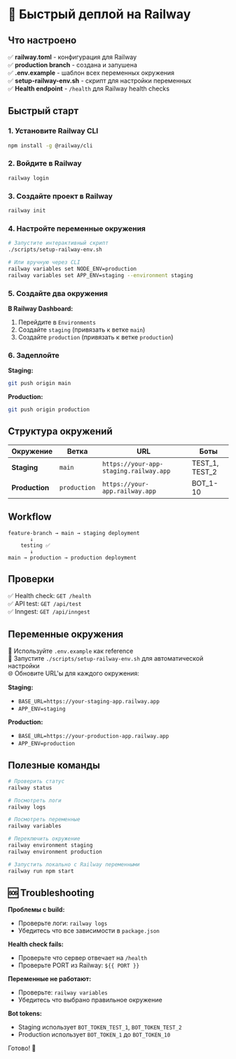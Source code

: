 # 🚀 Быстрый деплой на Railway

## Что настроено

✅ **railway.toml** - конфигурация для Railway  
✅ **production branch** - создана и запушена  
✅ **.env.example** - шаблон всех переменных окружения  
✅ **setup-railway-env.sh** - скрипт для настройки переменных  
✅ **Health endpoint** - `/health` для Railway health checks

## Быстрый старт

### 1. Установите Railway CLI

```bash
npm install -g @railway/cli
```

### 2. Войдите в Railway

```bash
railway login
```

### 3. Создайте проект в Railway

```bash
railway init
```

### 4. Настройте переменные окружения

```bash
# Запустите интерактивный скрипт
./scripts/setup-railway-env.sh

# Или вручную через CLI
railway variables set NODE_ENV=production
railway variables set APP_ENV=staging --environment staging
```

### 5. Создайте два окружения

**В Railway Dashboard:**

1. Перейдите в `Environments`
2. Создайте `staging` (привязать к ветке `main`)
3. Создайте `production` (привязать к ветке `production`)

### 6. Задеплойте

**Staging:**

```bash
git push origin main
```

**Production:**

```bash
git push origin production
```

## Структура окружений

| Окружение      | Ветка        | URL                                    | Боты           |
| -------------- | ------------ | -------------------------------------- | -------------- |
| **Staging**    | `main`       | `https://your-app-staging.railway.app` | TEST_1, TEST_2 |
| **Production** | `production` | `https://your-app.railway.app`         | BOT_1-10       |

## Workflow

```
feature-branch → main → staging deployment
       ↓
    testing ✅
       ↓
main → production → production deployment
```

## Проверки

✅ Health check: `GET /health`  
✅ API test: `GET /api/test`  
✅ Inngest: `GET /api/inngest`

## Переменные окружения

📝 Используйте `.env.example` как reference  
🔧 Запустите `./scripts/setup-railway-env.sh` для автоматической настройки  
🌐 Обновите URL'ы для каждого окружения:

**Staging:**

- `BASE_URL=https://your-staging-app.railway.app`
- `APP_ENV=staging`

**Production:**

- `BASE_URL=https://your-production-app.railway.app`
- `APP_ENV=production`

## Полезные команды

```bash
# Проверить статус
railway status

# Посмотреть логи
railway logs

# Посмотреть переменные
railway variables

# Переключить окружение
railway environment staging
railway environment production

# Запустить локально с Railway переменными
railway run npm start
```

## 🆘 Troubleshooting

**Проблемы с build:**

- Проверьте логи: `railway logs`
- Убедитесь что все зависимости в `package.json`

**Health check fails:**

- Проверьте что сервер отвечает на `/health`
- Проверьте PORT из Railway: `${{ PORT }}`

**Переменные не работают:**

- Проверьте: `railway variables`
- Убедитесь что выбрано правильное окружение

**Bot tokens:**

- Staging использует `BOT_TOKEN_TEST_1`, `BOT_TOKEN_TEST_2`
- Production использует `BOT_TOKEN_1` до `BOT_TOKEN_10`

Готово! 🎉

